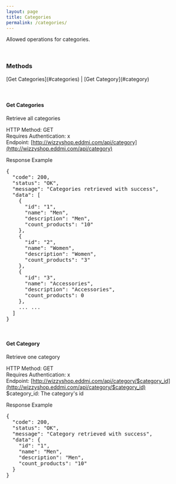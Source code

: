 ```yaml
---
layout: page
title: Categories
permalink: /categories/
---
```

<p>Allowed operations for categories.</p>
<br/>

<h3>Methods</h3>
[Get Categories](#categories) | 
[Get Category](#category)
<br/>
<br/>
<br/>

<h4 id="categories">Get Categories</h4>
<p>Retrieve all categories</p>

HTTP Method: GET
<br/>
Requires Authentication: x
<br/>
Endpoint: [http://wizzyshop.eddmi.com/api/category](http://wizzyshop.eddmi.com/api/category)

Response Example
<pre>
{
  "code": 200,
  "status": "OK",
  "message": "Categories retrieved with success",
  "data": [
    {
      "id": "1",
      "name": "Men",
      "description": "Men",
      "count_products": "10"
    },
    {
      "id": "2",
      "name": "Women",
      "description": "Women",
      "count_products": "3"
    },
    {
      "id": "3",
      "name": "Accessories",
      "description": "Accessories",
      "count_products": 0
    },
    ... ...
  ]
}
</pre>
<br/>

<h4 id="category">Get Category</h4>
<p>Retrieve one category</p>

HTTP Method: GET
<br/>
Requires Authentication: x
<br/>
Endpoint: [http://wizzyshop.eddmi.com/api/category/$category_id](http://wizzyshop.eddmi.com/api/category/$category_id)
<br/>
$category_id: The category's id

Response Example
<pre>
{
  "code": 200,
  "status": "OK",
  "message": "Category retrieved with success",
  "data": {
    "id": "1",
    "name": "Men",
    "description": "Men",
    "count_products": "10"
  }
}
</pre>
